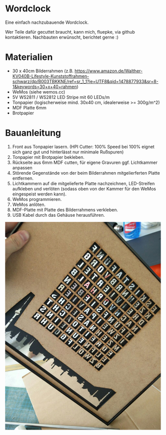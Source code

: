 # Wordclock
Eine einfach nachzubauende Wordclock.

Wer Teile dafür gecuttet braucht, kann mich, fluepke, via github kontaktieren.
Nachbauten erwünscht, berichtet gerne :)

# Materialien
- 30 x 40cm Bilderrahmen (z.B. https://www.amazon.de/Walther-KV040B-Lifestyle-Kunststoffrahmen-schwarz/dp/B003TBKKNE/ref=sr_1_1?ie=UTF8&qid=1478877933&sr=8-1&keywords=30+x+40+rahmen)
- WeMos (siehe wemos.cc)
- 5V WS2811 / WS2812 LED Stripe mit 60 LEDs/m
- Tonpapier (logischerweise mind. 30x40 cm, idealerweise >= 300g/m^2)
- MDF Platte 6mm
- Brotpapier

# Bauanleitung
1. Front aus Tonpapier lasern. (HPI Cutter: 100% Speed bei 100% eignet sich ganz gut und hinterlässt nur minimale Rußspuren)
2. Tonpapier mit Brotpapier bekleben.
3. Rückseite aus 6mm MDF cutten, für eigene Gravuren ggf. Lichtkammer anpassen
4. Störende Gegenstände von der beim Bilderrahmen mitgelierferten Platte entfernen.
5. Lichtkammern auf die mitgelieferte Platte nachzeichnen, LED-Streifen aufkleben und verlöten (sodass oben von der Kammer für den WeMos eingespeist werden kann).
6. WeMos programmieren.
7. WeMos anlöten.
8. MDF-Platte mit Platte des Bilderrahmens verkleben.
9. USB Kabel durch das Gehäuse herausführen.

![Bild der Wordclock](https://raw.githubusercontent.com/HPIMakerKlub/Wordclock/master/bilder/wordclock_hinten.jpg "Tadaaa")
